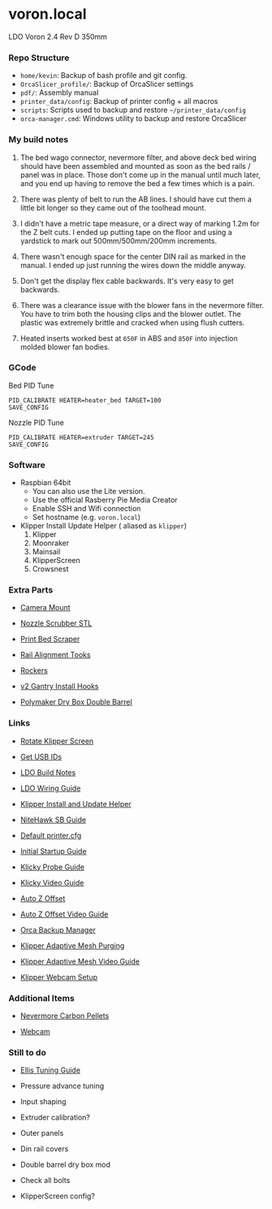 # voron.local

LDO Voron 2.4 Rev D 350mm

### Repo Structure

- `home/kevin`: Backup of bash profile and git config.
- `OrcaSlicer_profile/`: Backup of OrcaSlicer settings
- `pdf/`: Assembly manual
- `printer_data/config`: Backup of printer config + all macros
- `scripts`: Scripts used to backup and restore `~/printer_data/config`
- `orca-manager.cmd`: Windows utility to backup and restore OrcaSlicer

### My build notes

1. The bed wago connector, nevermore filter, and above deck bed wiring should have been assembled and mounted as soon as the bed rails / panel was in place. Those don't come up in the manual until much later, and you end up having to remove the bed a few times which is a pain.

1. There was plenty of belt to run the AB lines. I should have cut them a little bit longer so they came out of the toolhead mount.

1. I didn't have a metric tape measure, or a direct way of marking 1.2m for the Z belt cuts. I ended up putting tape on the floor and using a yardstick to mark out 500mm/500mm/200mm increments.

1. There wasn't enough space for the center DIN rail as marked in the manual. I ended up just running the wires down the middle anyway.

1. Don't get the display flex cable backwards. It's very easy to get backwards.

1. There was a clearance issue with the blower fans in the nevermore filter. You have to trim both the housing clips and the blower outlet. The plastic was extremely brittle and cracked when using flush cutters.

1. Heated inserts worked best at `650F` in ABS and `850F` into injection molded blower fan bodies.

### GCode

Bed PID Tune
```
PID_CALIBRATE HEATER=heater_bed TARGET=100
SAVE_CONFIG
```

Nozzle PID Tune
```
PID_CALIBRATE HEATER=extruder TARGET=245
SAVE_CONFIG
```

### Software

- Raspbian 64bit
    - You can also use the Lite version.
    - Use the official Rasberry Pie Media Creator
    - Enable SSH and Wifi connection
    - Set hostname (e.g. `voron.local`)
- Klipper Install Update Helper ( aliased as `klipper`)
    1. Klipper
    2. Moonraker
    3. Mainsail
    5. KlipperScreen
    14. Crowsnest

### Extra Parts

- [Camera Mount](https://www.printables.com/model/1041349-ov5640-camera-mount-0-180deg/files)

- [Nozzle Scrubber STL](https://www.printables.com/model/201999-nozzle-scrubber-with-a-little-bucket-for-voron-24)

- [Print Bed Scraper](https://www.printables.com/model/512935-print-bed-scraper)

- [Rail Alignment Tooks](https://www.printables.com/model/450861-mgn9-mgn12-linear-rail-2020-alignment-tools/files)

- [Rockers](https://www.printables.com/model/456448-service-rockers-voron-v2-vtv1/collections)

- [v2 Gantry Install Hooks](https://www.printables.com/model/173635-voron-v24-gantry-installation-hook-new-version/files)

- [Polymaker Dry Box Double Barrel](https://www.printables.com/model/865750-polymaker-polydryer-double-barrel-mod)

### Links

- [Rotate Klipper Screen](https://docs.ldomotors.com/en/guides/btt_43_rotate_guide)

- [Get USB IDs](https://docs.ldomotors.com/en/guides/klipper_id)

- [LDO Build Notes](https://docs.ldomotors.com/en/voron/voron2/build-faq)

- [LDO Wiring Guide](https://docs.ldomotors.com/en/voron/voron2/wiring_guide_rev_d)

- [Klipper Install and Update Helper](https://github.com/dw-0/kiauh)

- [NiteHawk SB Guide](https://docs.ldomotors.com/en/Toolboard/nitehawk-sb)

- [Default printer.cfg](https://raw.githubusercontent.com/MotorDynamicsLab/LDOVoron2/refs/heads/main/Firmware/leviathan-printer-rev-d.cfg)

- [Initial Startup Guide](https://docs.vorondesign.com/build/startup/)

- [Klicky Probe Guide](https://github.com/jlas1/Klicky-Probe/tree/main/Printers/Voron/v1.8_v2.4_Legacy_Trident)

- [Klicky Video Guide](https://www.youtube.com/watch?v=dWMh_TOIBIo)

- [Auto Z Offset](https://github.com/protoloft/klipper_z_calibration/wiki/How-To-Install-It)

- [Auto Z Offset Video Guide](https://www.youtube.com/watch?v=oQYHFecsTto)

- [Orca Backup Manager](https://ilkos-home.blogspot.com/p/orca-slicer-pm.html)

- [Klipper Adaptive Mesh Purging](https://github.com/kyleisah/Klipper-Adaptive-Meshing-Purging)

- [Klipper Adaptive Mesh Video Guide](https://www.youtube.com/watch?v=HydfV8h4p60)

- [Klipper Webcam Setup](https://www.obico.io/blog/klipper-camera-mainsail/)

### Additional Items

- [Nevermore Carbon Pellets](https://www.amazon.com/dp/B01GN7ZQ70?ref=ppx_yo2ov_dt_b_fed_asin_title)

- [Webcam](https://www.amazon.com/dp/B0CC98XCHH?ref=ppx_yo2ov_dt_b_fed_asin_title&th=1)

### Still to do

- [Ellis Tuning Guide](https://ellis3dp.com/Print-Tuning-Guide/)

- Pressure advance tuning
- Input shaping
- Extruder calibration?
- Outer panels
- Din rail covers
- Double barrel dry box mod
- Check all bolts
- KlipperScreen config?

